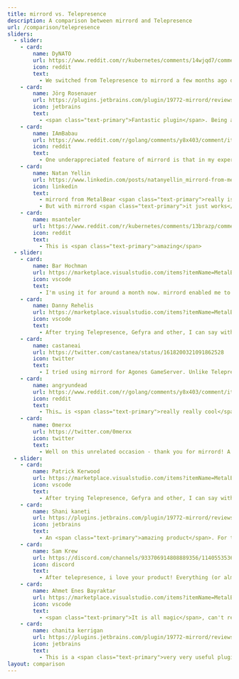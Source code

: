 ```yaml
---
title: mirrord vs. Telepresence
description: A comparison between mirrord and Telepresence
url: /comparison/telepresence
sliders:
  - slider:
    - card:
        name: DyNATO
        url: https://www.reddit.com/r/kubernetes/comments/14wjqd7/comment/jrinfbz/?context=3&rdt=46962
        icon: reddit
        text:
          - We switched from Telepresence to mirrord a few months ago due to instability and breaking updates in Telepresence. <span class="text-primary">Wish I had known about mirrord before.</span>
    - card:
        name: Jörg Rosenauer
        url: https://plugins.jetbrains.com/plugin/19772-mirrord/reviews
        icon: jetbrains
        text:
          - <span class="text-primary">Fantastic plugin</span>. Being able to run your service "locally in the cluster" through the click of one button is powerful. I have started to roll it out to the whole dev team. Also shout-out to the devs for being really helpful, had a very specific issue because of the way I set up my pods and it got fixed next day.    
    - card:
        name: IAmBabau
        url: https://www.reddit.com/r/golang/comments/y8x403/comment/it2o7vr/?utm_source=share&utm_medium=web2x&context=3
        icon: reddit
        text:
          - One underappreciated feature of mirrord is that in my experience it <span class="text-primary">"just works"</span> while I always have to spend way too much time configuring telepresence.
    - card:
        name: Natan Yellin
        url: https://www.linkedin.com/posts/natanyellin_mirrord-from-metalbear-really-is-magic-developing-activity-7065248596870279168-751S/
        icon: linkedin
        text:
          - mirrord from MetalBear <span class="text-primary">really is magic</span> Developing Robusta Dev locally used to be a pain. Robusta needs to access Prometheus in-cluster, to receive events on push with webhooks, etc.
          - But with mirrord <span class="text-primary">it just works</span>. Seriously magical experience.
    - card:
        name: msanteler
        url: https://www.reddit.com/r/kubernetes/comments/13brazp/comment/jjcklpy/?utm_source=share&utm_medium=web2x&context=3
        icon: reddit
        text:
          - This is <span class="text-primary">amazing</span>    
  - slider:
    - card:
        name: Bar Hochman
        url: https://marketplace.visualstudio.com/items?itemName=MetalBear.mirrord&ssr=false#review-details
        icon: vscode
        text:
          - I'm using it for around a month now. mirrord enabled me to <span class="text-primary">easily connect my app into my k8s cluster</span> and use the system as it in the k8s environment with ease. I could just forget running docker on my machine and use the dev k8s environment to run my code with minimal configuration and work.
    - card:
        name: Danny Rehelis
        url: https://marketplace.visualstudio.com/items?itemName=MetalBear.mirrord&ssr=false#review-details
        icon: vscode
        text:
          - After trying Telepresence, Gefyra and other, I can say with confidence this is by far, a surprise tool. <span class="text-primary">It's like magic</span>, an out-of-the-box experience like no other. Bootstrapping our development cycle, dropping the use of "local-dev", comes with fine-grained configuration. <span class="text-primary">A real gem</span>!    
    - card:
        name: castaneai
        url: https://twitter.com/castanea/status/1618200321091862528
        icon: twitter
        text:
          - I tried using mirrord for Agones GameServer. Unlike Telepresence, which does various services, you can directly enter the Pod, so you can mirror the communication! <span class="text-primary">wonderful</span>
    - card:
        name: angryundead
        url: https://www.reddit.com/r/golang/comments/y8x403/comment/it2o7vr/?context=3
        icon: reddit
        text:
          - This… is <span class="text-primary">really really cool</span>.
    - card:
        name: 0merxx
        url: https://twitter.com/0merxx
        icon: twitter
        text:
          - Well on this unrelated occasion - thank you for mirrord! A <span class="text-primary">life saver</span> when writing controllers for k8s and need the cluster context. I don't know if usecase is common, but it fixed me :)
  - slider:
    - card:
        name: Patrick Kerwood
        url: https://marketplace.visualstudio.com/items?itemName=MetalBear.mirrord&ssr=false#review-details
        icon: vscode
        text:
          - After trying Telepresence, Gefyra and other, I can say with confidence this is by far, a <span class="text-primary">surprise tool</span>. It's like magic, an out-of-the-box experience like no other. Bootstrapping our development cycle, dropping the use of "local-dev", comes with fine-grained configuration. <span class="text-primary">A real gem!</span>
    - card:
        name: Shani kaneti
        url: https://plugins.jetbrains.com/plugin/19772-mirrord/reviews
        icon: jetbrains
        text:
          - An <span class="text-primary">amazing product</span>. For the first time I was able to debug my kubernetes pods, and all in such easy configuration and process. <span class="text-primary">Recommended!!! </span>Looking forward for the next releases
    - card:
        name: Sam Krew
        url: https://discord.com/channels/933706914808889356/1140553536392925194/1140557131599319050
        icon: discord
        text:
          - After telepresence, i love your product! Everything (or almost everything) <span class="text-primary">works like a magic.</span>
    - card:
        name: Ahmet Enes Bayraktar
        url: https://marketplace.visualstudio.com/items?itemName=MetalBear.mirrord&ssr=false#review-details
        icon: vscode
        text:
          - <span class="text-primary">It is all magic</span>, can't recommend enough!
    - card:
        name: chanita kerrigan
        url: https://plugins.jetbrains.com/plugin/19772-mirrord/reviews
        icon: jetbrains
        text:
          - This is a <span class="text-primary">very very useful plugin</span> that will allow you to debug your code locally but in the context of your k8s cluster using real traffic from the cluster in a frictionless way. IMHO it's also <span class="text-primary">superior (in terms of ease of use/value) to other solutions out there</span>. 5/5
layout: comparison
---
```

